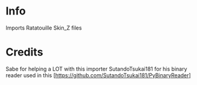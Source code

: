 # Info
  Imports Ratatouille Skin_Z files
# Credits
  Sabe for helping a LOT with this importer
  SutandoTsukai181 for his binary reader used in this [https://github.com/SutandoTsukai181/PyBinaryReader]
  
